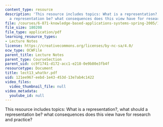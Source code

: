 ```yaml
---
content_type: resource
description: 'This resource includes topics: What is a representation?, what should
  a representation be? what consequences does this view have for research and practice?'
file: /courses/6-871-knowledge-based-applications-systems-spring-2005/121ee967eebd1e43453d13e7ab4c1422_lect13_whatkr.pdf
file_size: 180208
file_type: application/pdf
learning_resource_types:
- Lecture Notes
license: https://creativecommons.org/licenses/by-nc-sa/4.0/
ocw_type: OCWFile
parent_title: Lecture Notes
parent_type: CourseSection
parent_uid: cc9f1741-d172-acc1-e218-0e9b80e3fb4f
resourcetype: Document
title: lect13_whatkr.pdf
uid: 121ee967-eebd-1e43-453d-13e7ab4c1422
video_files:
  video_thumbnail_file: null
video_metadata:
  youtube_id: null
---
```

This resource includes topics: What is a representation?, what should a representation be? what consequences does this view have for research and practice?
